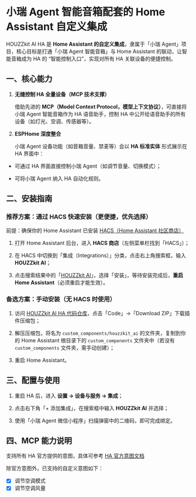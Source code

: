 # 小瑞 Agent 智能音箱配套的 Home Assistant 自定义集成

HOUZZkit AI HA 是 **Home Assistant 的自定义集成**，隶属于「小瑞 Agent」项目，核心目标是打通「小瑞 Agent 智能音箱」与 Home Assistant 的联动，让智能音箱成为 HA 的 “智能控制入口”，实现对所有 HA 关联设备的便捷控制。

## 一、核心能力



1. **无缝控制 HA 全量设备（MCP 技术支撑）**

   借助先进的 **MCP（Model Context Protocol，模型上下文协议）**，可直接将小瑞 Agent 智能音箱作为 HA 语音助手，控制 HA 中公开给语音助手的所有设备（如灯光、空调、传感器等）。

2. **ESPHome 深度整合**

   小瑞 Agent 设备功能（如音箱音量、禁麦等）会以 **HA 标准实体** 形式展示在 HA 界面中：

* 可通过 HA 界面直接控制小瑞 Agent（如调节音量、切换模式）；

* 可将小瑞 Agent 纳入 HA 自动化规则。

## 二、安装指南

### 推荐方案：通过 HACS 快速安装（更便捷，优先选择）

前提：确保你的 Home Assistant 已安装 [ HACS（Home Assistant 社区商店）](https://hacs.xyz/)



1. 打开 Home Assistant 后台，进入 **HACS 商店**（左侧菜单栏找到「HACS」）；

2. 在 HACS 中切换到「集成（Integrations）」分类，点击右上角搜索框，输入 **HOUZZkit AI**；

3. 点击搜索结果中的「[HOUZZkit AI](https://my.home-assistant.io/redirect/hacs_repository/?category=integration&owner=houzzkit&repository=houzzkit-ai)」，选择「安装」，等待安装完成后，**重启 Home Assistant**（必须重启才能生效）。

### 备选方案：手动安装（无 HACS 时使用）



1. 访问 [HOUZZkit AI HA 代码仓库](https://github.com/houzzkit/houzzkit-ai-ha)，点击「Code」→「Download ZIP」下载插件压缩包；

2. 解压压缩包，将名为 `custom_components/houzzkit_ai` 的文件夹，复制到你的 Home Assistant 根目录下的 `custom_components` 文件夹中（若没有 `custom_components` 文件夹，需手动创建）；

3. 重启 Home Assistant。

## 三、配置与使用

1. 重启 HA 后，进入 **设置 → 设备与服务 → 集成**；

2. 点击右下角「+ 添加集成」，在搜索框中输入 **HOUZZkit AI** 并选择；

3. 使用「小瑞 Agent 微信小程序」扫描弹窗中的二维码，即可完成绑定。

## 四、MCP 能力说明

支持所有 HA 官方提供的意图，具体可参考 [HA 官方意图文档](https://developers.home-assistant.io/docs/intent_builtin/)

除官方意图外，已支持的自定义意图如下：

- [x] 调节空调模式
- [x] 调节空调风量
